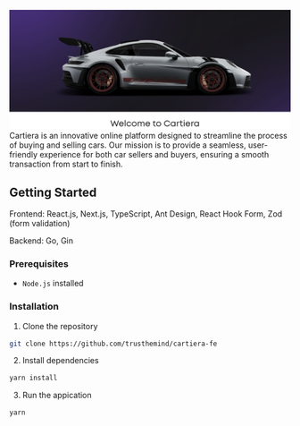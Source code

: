 ![alt text](assets/images/git_intro.png)
Cartiera is an innovative online platform designed to streamline the process of buying and selling cars. Our mission is to provide a seamless, user-friendly experience for both car sellers and buyers, ensuring a smooth transaction from start to finish.

## Getting Started

Frontend:
React.js,
Next.js,
TypeScript,
Ant Design,
React Hook Form,
Zod (form validation)

Backend:
Go,
Gin

### Prerequisites

- `Node.js` installed

### Installation

1. Clone the repository

```bash
git clone https://github.com/trusthemind/cartiera-fe
```

2. Install dependencies

```bash
yarn install
```

3. Run the appication

```bash
yarn
```
